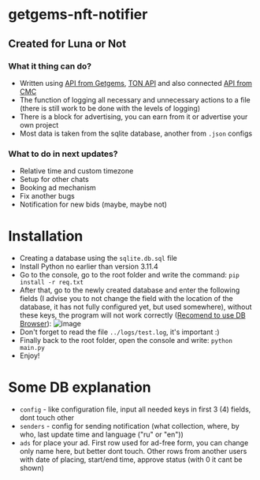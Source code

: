 # getgems-nft-notifier
## Created for Luna or Not
 
### What it thing can do?
- Written using [API from Getgems](https://api.getgems.io/graphql ), [TON API](https://tonconsole.com ) and also connected [API from CMC](https://pro.coinmarketcap.com )
- The function of logging all necessary and unnecessary actions to a file (there is still work to be done with the levels of logging)
- There is a block for advertising, you can earn from it or advertise your own project
- Most data is taken from the sqlite database, another from `.json` configs 

### What to do in next updates?
- Relative time and custom timezone
- Setup for other chats
- Booking ad mechanism
- Fix another bugs
- Notification for new bids (maybe, maybe not)

# Installation
- Creating a database using the `sqlite.db.sql` file
- Install Python no earlier than version 3.11.4
- Go to the console, go to the root folder and write the command:
`pip install -r req.txt `
- After that, go to the newly created database and enter the following fields (I advise you to not change the field with the location of the database, it has not fully configured yet, but used somewhere), without these keys, the program will not work correctly ([Recomend to use DB Browser](https://sqlitebrowser.org/dl/)):
![image](https://github.com/user-attachments/assets/5c82561b-c206-4aea-9e39-1fe091397327)
- Don't forget to read the file `../logs/test.log`, it's important :)
- Finally back to the root folder, open the console and write:
`python main.py `
- Enjoy!

# Some DB explanation
- `config` - like configuration file, input all needed keys in first 3 (4) fields, dont touch other
- `senders` - config for sending notification (what collection, where, by who, last update time and language ("ru" or "en"))
- `ads` for  place your ad. First row used for ad-free form, you can change only name here, but better dont touch. Other rows from another users with date of placing, start/end time, approve status (with 0 it cant be shown)
